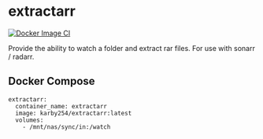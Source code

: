 # extractarr
[![Docker Image CI](https://github.com/egrosner/extractarr/actions/workflows/docker-image.yml/badge.svg)](https://github.com/egrosner/extractarr/actions/workflows/docker-image.yml)

Provide the ability to watch a folder and extract rar files. For use with sonarr / radarr.

## Docker Compose

```
extractarr:
  container_name: extractarr
  image: karby254/extractarr:latest
  volumes:
    - /mnt/nas/sync/in:/watch
```
